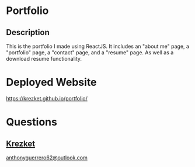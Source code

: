 # Portfolio 
    
## Description
This is the portfolio I made using ReactJS. It includes an "about me" page, a "portfolio" page, a "contact" page, and a "resume" page. As well as a download resume functionality.  

# Deployed Website
https://krezket.github.io/portfolio/
        
# Questions
## [Krezket](https://github.com/krezket) 
anthonyguerrero62@outlook.com
